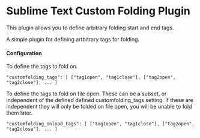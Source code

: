# Sublime Text Custom Folding Plugin

This plugin allows you to define arbitrary folding start and end tags.

A simple plugin for defining artbitrary tags for folding.

#### Configuration

To define the tags to fold on.

`"customfolding_tags": [ ["tag1open", "tag1close"], ["tag2open", "tag2close"], ... ]`

To define the tags to fold on file open.  These can be a subset, or independent
of the defined defined customfolding_tags setting.  If these are independent 
they will only be folded on file open, you will be unable to fold them later.

`"customfolding_onload_tags": [ ["tag1open", "tag1close"], ["tag2open", "tag2close"], ... ]`